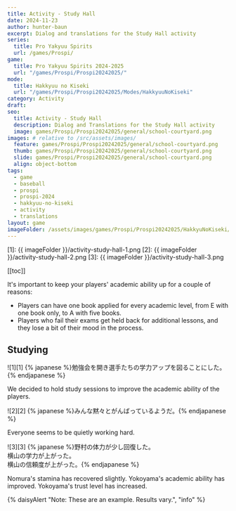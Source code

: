 ```yaml
---
title: Activity - Study Hall
date: 2024-11-23
author: hunter-baun
excerpt: Dialog and translations for the Study Hall activity
series:
  title: Pro Yakyuu Spirits
  url: /games/Prospi/
game: 
  title: Pro Yakyuu Spirits 2024-2025
  url: "/games/Prospi/Prospi20242025/"
mode: 
  title: Hakkyuu no Kiseki
  url: "/games/Prospi/Prospi20242025/Modes/HakkyuuNoKiseki"
category: Activity
draft: 
seo:
  title: Activity - Study Hall
  description: Dialog and Translations for the Study Hall activity
  image: games/Prospi/Prospi20242025/general/school-courtyard.png
images: # relative to /src/assets/images/
  feature: games/Prospi/Prospi20242025/general/school-courtyard.png
  thumb: games/Prospi/Prospi20242025/general/school-courtyard.png
  slide: games/Prospi/Prospi20242025/general/school-courtyard.png
  align: object-bottom
tags:
  - game
  - baseball
  - prospi
  - prospi-2024
  - hakkyuu-no-kiseki
  - activity
  - translations
layout: game
imageFolder: /assets/images/games/Prospi/Prospi20242025/HakkyuNoKiseki/Activities/Study-Hall
---
```

[1]: {{ imageFolder }}/activity-study-hall-1.png
[2]: {{ imageFolder }}/activity-study-hall-2.png
[3]: {{ imageFolder }}/activity-study-hall-3.png

[[toc]]

<article class="prose max-w-xl lg:max-w-4xl lg:prose-lg">

It's important to keep your players' academic ability up for a couple of reasons:
* Players can have one book applied for every academic level, from E with one book only, to A with five books.
* Players who fail their exams get held back for additional lessons, and they lose a bit of their mood in the process.

## Studying
![1][1]
{% japanese %}勉強会を開き選手たちの学力アップを図ることにした。{% endjapanese %}

We decided to hold study sessions to improve the academic ability of the players.

![2][2]
{% japanese %}みんな黙々とがんばっているようだ。{% endjapanese %}

Everyone seems to be quietly working hard.

![3][3]
{% japanese %}野村の体力が少し回復した。<br />
横山の学力が上がった。<br />
横山の信頼度が上がった。{% endjapanese %}

Nomura's stamina has recovered slightly.
Yokoyama's academic ability has improved.
Yokoyama's trust level has increased.

{% daisyAlert "Note: These are an example. Results vary.", "info" %}

</article>